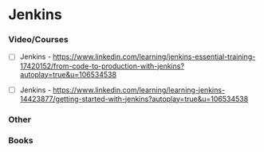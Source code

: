 # Jenkins
### Video/Courses 
- [ ] Jenkins - https://www.linkedin.com/learning/jenkins-essential-training-17420152/from-code-to-production-with-jenkins?autoplay=true&u=106534538
- [ ] Jenkins - https://www.linkedin.com/learning/learning-jenkins-14423877/getting-started-with-jenkins?autoplay=true&u=106534538


### Other

### Books


